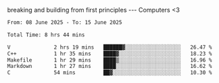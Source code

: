 breaking and building from first principles --- Computers <3

<!--START_SECTION:waka-->

```txt
From: 08 June 2025 - To: 15 June 2025

Total Time: 8 hrs 44 mins

V              2 hrs 19 mins   ██████▓░░░░░░░░░░░░░░░░░░   26.47 %
C++            1 hr 35 mins    ████▓░░░░░░░░░░░░░░░░░░░░   18.23 %
Makefile       1 hr 29 mins    ████▒░░░░░░░░░░░░░░░░░░░░   16.96 %
Markdown       1 hr 27 mins    ████░░░░░░░░░░░░░░░░░░░░░   16.62 %
C              54 mins         ██▓░░░░░░░░░░░░░░░░░░░░░░   10.30 %
```

<!--END_SECTION:waka-->
